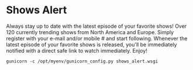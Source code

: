 Shows Alert
===========

Always stay up to date with the latest episode of your favorite shows! Over 120 currently trending shows from North America and Europe. Simply register with your e-mail and/or mobile # and start following. Whenever the latest episode of your favorite shows is released, you'll be immediately notified with a direct safe link to watch immediately. Enjoy!

    gunicorn -c /opt/myenv/gunicorn_config.py shows_alert.wsgi
